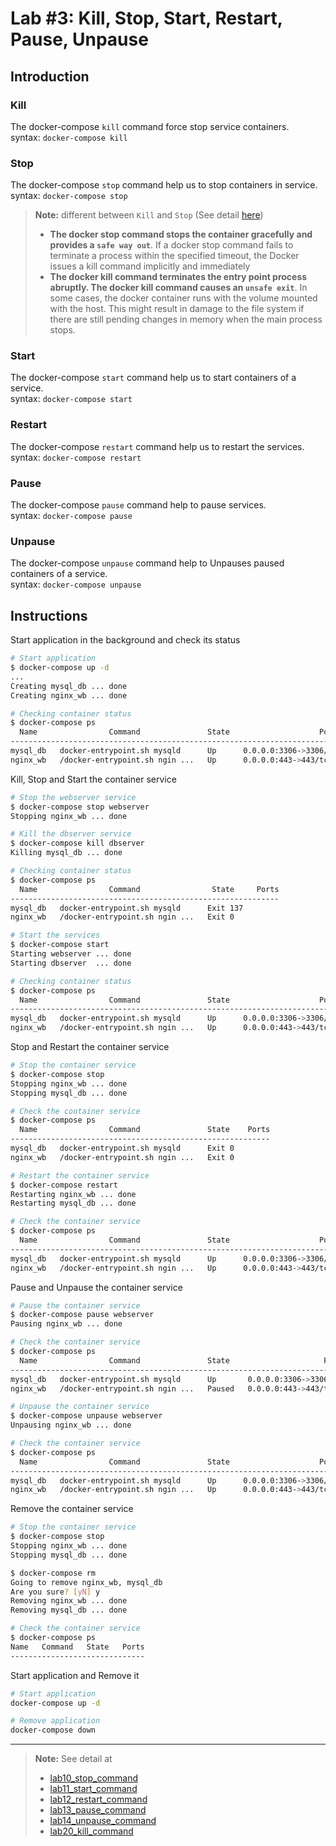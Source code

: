# Lab #3: Kill, Stop, Start, Restart, Pause, Unpause

## Introduction

### Kill

The docker-compose `kill` command force stop service containers.  
syntax: `docker-compose kill`

### Stop

The docker-compose `stop` command help us to stop containers in service.  
syntax: `docker-compose stop`

> **Note:** different between `Kill` and `Stop` (See detail [here](https://www.baeldung.com/ops/docker-stop-vs-kill))
>
> -  **The docker stop command stops the container gracefully and provides a `safe way out`**. If a docker stop command fails to terminate a process within the specified timeout, the Docker issues a kill command implicitly and immediately
> -  **The docker kill command terminates the entry point process abruptly. The docker kill command causes an `unsafe exit`**. In some cases, the docker container runs with the volume mounted with the host. This might result in damage to the file system if there are still pending changes in memory when the main process stops.

### Start

The docker-compose `start` command help us to start containers of a service.  
syntax: `docker-compose start`

### Restart

The docker-compose `restart` command help us to restart the services.  
syntax: `docker-compose restart`

### Pause

The docker-compose `pause` command help to pause services.  
syntax: `docker-compose pause`

### Unpause

The docker-compose `unpause` command help to Unpauses paused containers of a service.  
syntax: `docker-compose unpause`

## Instructions

Start application in the background and check its status

```sh
# Start application
$ docker-compose up -d
...
Creating mysql_db ... done
Creating nginx_wb ... done

# Checking container status
$ docker-compose ps
  Name                Command               State                    Ports
--------------------------------------------------------------------------------------------
mysql_db   docker-entrypoint.sh mysqld      Up      0.0.0.0:3306->3306/tcp, 33060/tcp
nginx_wb   /docker-entrypoint.sh ngin ...   Up      0.0.0.0:443->443/tcp, 0.0.0.0:80->80/tcp
```

Kill, Stop and Start the container service

```sh
# Stop the webserver service
$ docker-compose stop webserver
Stopping nginx_wb ... done

# Kill the dbserver service
$ docker-compose kill dbserver
Killing mysql_db ... done

# Checking container status
$ docker-compose ps
  Name                Command                State     Ports
------------------------------------------------------------
mysql_db   docker-entrypoint.sh mysqld      Exit 137
nginx_wb   /docker-entrypoint.sh ngin ...   Exit 0

# Start the services
$ docker-compose start
Starting webserver ... done
Starting dbserver  ... done

# Checking container status
$ docker-compose ps
  Name                Command               State                    Ports
--------------------------------------------------------------------------------------------
mysql_db   docker-entrypoint.sh mysqld      Up      0.0.0.0:3306->3306/tcp, 33060/tcp
nginx_wb   /docker-entrypoint.sh ngin ...   Up      0.0.0.0:443->443/tcp, 0.0.0.0:80->80/tcp
```

Stop and Restart the container service

```sh
# Stop the container service
$ docker-compose stop
Stopping nginx_wb ... done
Stopping mysql_db ... done

# Check the container service
$ docker-compose ps
  Name                Command               State    Ports
----------------------------------------------------------
mysql_db   docker-entrypoint.sh mysqld      Exit 0
nginx_wb   /docker-entrypoint.sh ngin ...   Exit 0

# Restart the container service
$ docker-compose restart
Restarting nginx_wb ... done
Restarting mysql_db ... done

# Check the container service
$ docker-compose ps
  Name                Command               State                    Ports
--------------------------------------------------------------------------------------------
mysql_db   docker-entrypoint.sh mysqld      Up      0.0.0.0:3306->3306/tcp, 33060/tcp
nginx_wb   /docker-entrypoint.sh ngin ...   Up      0.0.0.0:443->443/tcp, 0.0.0.0:80->80/tcp
```

Pause and Unpause the container service

```sh
# Pause the container service
$ docker-compose pause webserver
Pausing nginx_wb ... done

# Check the container service
$ docker-compose ps
  Name                Command               State                     Ports
---------------------------------------------------------------------------------------------
mysql_db   docker-entrypoint.sh mysqld      Up       0.0.0.0:3306->3306/tcp, 33060/tcp
nginx_wb   /docker-entrypoint.sh ngin ...   Paused   0.0.0.0:443->443/tcp, 0.0.0.0:80->80/tcp

# Unpause the container service
$ docker-compose unpause webserver
Unpausing nginx_wb ... done

# Check the container service
$ docker-compose ps
  Name                Command               State                    Ports
--------------------------------------------------------------------------------------------
mysql_db   docker-entrypoint.sh mysqld      Up      0.0.0.0:3306->3306/tcp, 33060/tcp
nginx_wb   /docker-entrypoint.sh ngin ...   Up      0.0.0.0:443->443/tcp, 0.0.0.0:80->80/tcp
```

Remove the container service

```sh
# Stop the container service
$ docker-compose stop
Stopping nginx_wb ... done
Stopping mysql_db ... done

$ docker-compose rm
Going to remove nginx_wb, mysql_db
Are you sure? [yN] y
Removing nginx_wb ... done
Removing mysql_db ... done

# Check the container service
$ docker-compose ps
Name   Command   State   Ports
------------------------------
```

Start application and Remove it

```sh
# Start application
docker-compose up -d

# Remove application
docker-compose down
```

---

> **Note:** See detail at
>
> -  [lab10_stop_command](https://dockerlabs.collabnix.com/intermediate/workshop/DockerCompose/stop_command.html)
> -  [lab11_start_command](https://dockerlabs.collabnix.com/intermediate/workshop/DockerCompose/start_command.html)
> -  [lab12_restart_command](https://dockerlabs.collabnix.com/intermediate/workshop/DockerCompose/restart_command.html)
> -  [lab13_pause_command](https://dockerlabs.collabnix.com/intermediate/workshop/DockerCompose/pause_command.html)
> -  [lab14_unpause_command](https://dockerlabs.collabnix.com/intermediate/workshop/DockerCompose/unpause_command.html)
> -  [lab20_kill_command](https://dockerlabs.collabnix.com/intermediate/workshop/DockerCompose/Lab_%237_Kill_Command.html)
